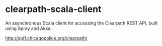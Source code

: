 clearpath-scala-client
======================

An asynchronous Scala client for accessing the Clearpath REST API, built using Spray and Akka.

http://api1.chicagopolice.org/clearpath/
